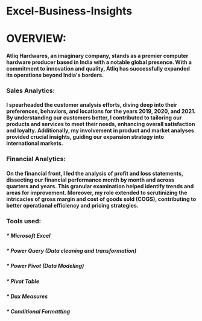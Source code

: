 # Excel-Business-Insights
# OVERVIEW:
#### Atliq Hardwares, an imaginary company, stands as a premier computer hardware producer based in India with a notable global presence. With a commitment to innovation and quality, Atliq has successfully expanded its operations beyond India's borders.


### Sales Analytics:
#### I spearheaded the customer analysis efforts, diving deep into their preferences, behaviors, and locations for the years 2019, 2020, and 2021. By understanding our customers better, I contributed to tailoring our products and services to meet their needs, enhancing overall satisfaction and loyalty. Additionally, my involvement in product and market analyses provided crucial insights, guiding our expansion strategy into international markets.

### Financial Analytics:
#### On the financial front, I led the analysis of profit and loss statements, dissecting our financial performance month by month and across quarters and years. This granular examination helped identify trends and areas for improvement. Moreover, my role extended to scrutinizing the intricacies of gross margin and cost of goods sold (COGS), contributing to better operational efficiency and pricing strategies.

### Tools used: 

##### * Microsoft Excel
##### * Power Query (Data cleaning and transformation)
##### * Power Pivot (Data Modeling)
##### * Pivot Table
##### * Dax Measures
##### * Conditional Formatting
